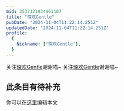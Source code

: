 ```yaml
---
mid: 3537121834961107
title: "琛欢Gentle"
pubDate: "2024-11-04T11:22:14.251Z"
updatedDate: "2024-11-04T11:22:14.251Z"
profile:
  {
    Nickname: ["琛欢Gentle"],
  }
---
```


关注[琛欢Gentle](https://space.bilibili.com/3537121834961107)谢谢喵~ 关注[琛欢Gentle](https://space.bilibili.com/3537121834961107)谢谢喵~

## 此条目有待补充
你可以在[这里](https://github.com/Yuhanawa/VTuber.ICU-Content/edit/master/v/琛欢Gentle/index.md)编辑本文

